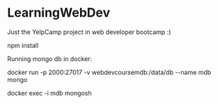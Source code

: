 # LearningWebDev

Just the YelpCamp project in web developer bootcamp :)


npm install



Running mongo db in docker:

docker run -p 2000:27017 -v webdevcoursemdb:/data/db  --name mdb mongo

docker exec -i mdb mongosh
